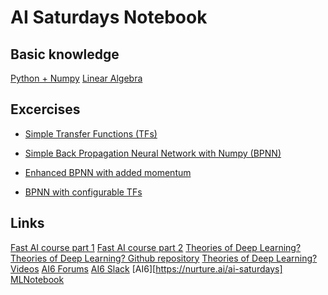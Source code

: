 # AI Saturdays Notebook


## Basic knowledge

[Python + Numpy](https://github.com/kuleshov/cs228-material)
[Linear Algebra](https://www.youtube.com/watch?v=kjBOesZCoqc&list=PLZHQObOWTQDPD3MizzM2xVFitgF8hE_ab)


## Excercises


* [Simple Transfer Functions (TFs)](https://github.com/ecelis/ai6notebook/blob/master/Excercises/Simple%20Transfer%20Functions.ipynb)

* [Simple Back Propagation Neural Network with Numpy (BPNN)](https://github.com/ecelis/ai6notebook/blob/master/Excercises/Simple%20Neural%20Network%20with%20Numpy.ipynb)

* [Enhanced BPNN with added
  momentum](https://github.com/ecelis/ai6notebook/blob/master/Excercises/Simple%20Neural%20Network2%20with%20Numpy.ipynb)


* [BPNN with configurable TFs](https://github.com/ecelis/ai6notebook/blob/master/Excercises/Simple%20Neural%20Network3%20with%20Numpy.ipynb)


## Links

[Fast AI course part 1](https://course.fast.ai/)
[Fast AI course part 2](https://course.fast.ai/parts.html)
[Theories of  Deep Learning?](https://www.researchgate.net/project/Theories-of-Deep-Learning)
  [Theories of Deep Learning? Github repository](https://stats385.github.io/)
  [Theories of Deep Learning? Videos](https://www.youtube.com/playlist?list=PLog56cvzJcj5nSZqhe-WzImVT9FiSSne3)
[AI6 Forums](https://ai6forums.nurture.ai)
[AI6 Slack](https://aisaturdays.slack.com)
[AI6][https://nurture.ai/ai-saturdays]
[MLNotebook](https://mlnotebook.github.io/)
